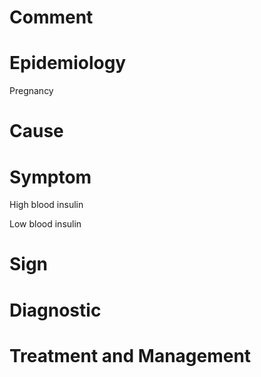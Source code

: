 # Comment

# Epidemiology

Pregnancy

# Cause

# Symptom

High blood insulin

Low blood insulin

# Sign

# Diagnostic

# Treatment and Management
